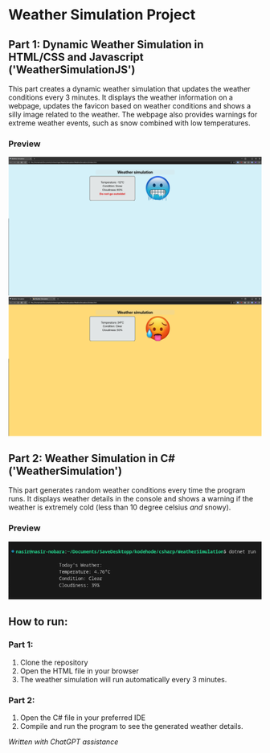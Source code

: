 # Weather Simulation Project

## Part 1: Dynamic Weather Simulation in HTML/CSS and Javascript ('WeatherSimulationJS')
This part creates a dynamic weather simulation that updates the weather conditions every 3 minutes. It displays the weather information on a webpage, updates the favicon based on weather conditions and shows a silly image related to the weather. The webpage also provides warnings for extreme weather events, such as snow combined with low temperatures.

### Preview

[![Thumbnail 1](exampleimg1.jpg)](exampleimg1.jpg) 
[![Thumbnail 1](exampleimg2.jpg)](exampleimg2.jpg) 


## Part 2: Weather Simulation in C# ('WeatherSimulation')
This part generates random weather conditions every time the program runs. It displays weather details in the console and shows a warning if the weather is extremely cold (less than 10 degree celsius *and* snowy).

### Preview
[![Thumbnail 3](exampleimg3.jpg)](exampleimg3.jpg) 


## How to run:

### Part 1:
1. Clone the repository
2. Open the HTML file in your browser
3. The weather simulation will run automatically every 3 minutes.

### Part 2:
1. Open the C# file in your preferred IDE
2. Compile and run the program to see the generated weather details.


*Written with ChatGPT assistance*
